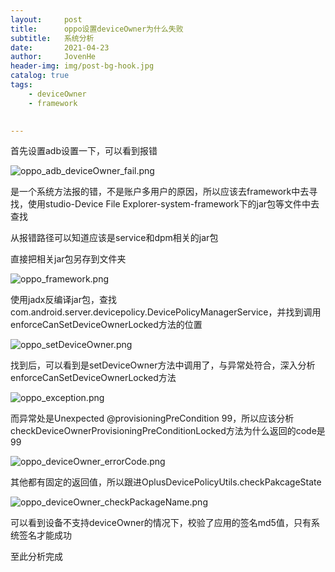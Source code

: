 ```yaml
---
layout:     post
title:      oppo设置deviceOwner为什么失败
subtitle:   系统分析
date:       2021-04-23
author:     JovenHe
header-img: img/post-bg-hook.jpg
catalog: true
tags:
    - deviceOwner
	- framework
    

---
```


首先设置adb设置一下，可以看到报错

![oppo_adb_deviceOwner_fail.png](https://i.loli.net/2021/06/17/HjVrPzfJIEOU6nk.jpg)

是一个系统方法报的错，不是账户多用户的原因，所以应该去framework中去寻找，使用studio-Device File Explorer-system-framework下的jar包等文件中去查找

从报错路径可以知道应该是service和dpm相关的jar包

直接把相关jar包另存到文件夹

![oppo_framework.png](https://i.loli.net/2021/06/17/sNdjyWRYDogmQMc.jpg)

使用jadx反编译jar包，查找com.android.server.devicepolicy.DevicePolicyManagerService，并找到调用enforceCanSetDeviceOwnerLocked方法的位置

![oppo_setDeviceOwner.png](https://i.loli.net/2021/06/17/ZoObNriJIVWtdum.jpg)

找到后，可以看到是setDeviceOwner方法中调用了，与异常处符合，深入分析enforceCanSetDeviceOwnerLocked方法

![oppo_exception.png](https://i.loli.net/2021/06/17/SXurZAOY58TFBPh.jpg)

而异常处是Unexpected @provisioningPreCondition 99，所以应该分析checkDeviceOwnerProvisioningPreConditionLocked方法为什么返回的code是99

![oppo_deviceOwner_errorCode.png](https://i.loli.net/2021/06/17/aKJN5c4UgDm6Bxo.jpg)

其他都有固定的返回值，所以跟进OplusDevicePolicyUtils.checkPakcageState

![oppo_deviceOwner_checkPackageName.png](https://i.loli.net/2021/06/17/ZiTpINhVnx7qDeQ.jpg)

可以看到设备不支持deviceOwner的情况下，校验了应用的签名md5值，只有系统签名才能成功

至此分析完成